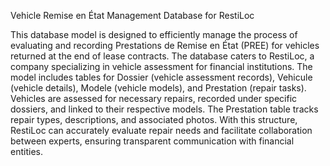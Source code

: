 Vehicle Remise en État Management Database for RestiLoc

This database model is designed to efficiently manage the process of evaluating and recording Prestations de Remise en État (PREE) for vehicles returned at the end of lease contracts. The database caters to RestiLoc, a company specializing in vehicle assessment for financial institutions. The model includes tables for Dossier (vehicle assessment records), Vehicule (vehicle details), Modele (vehicle models), and Prestation (repair tasks). Vehicles are assessed for necessary repairs, recorded under specific dossiers, and linked to their respective models. The Prestation table tracks repair types, descriptions, and associated photos. With this structure, RestiLoc can accurately evaluate repair needs and facilitate collaboration between experts, ensuring transparent communication with financial entities.